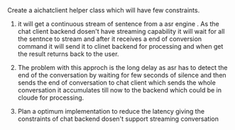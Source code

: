 Create a aichatclient helper class which will have few constraints.

1. it will get a continuous stream of sentence from a asr engine . As the chat client backend dosen't have streaming capability it will wait for all the sentnce to stream and after it receives a end of conversion command it will send it to clinet backend for processing and when get the result returns back to the user.

2. The problem with this approch is the long delay as asr has to detect the end of the conversation by waiting for few seconds of silence and then sends the end of conversation to chat client which sends the whole conversation it accumulates till now to the backend which could be in cloude for processing.

3. Plan a optimum implementation to reduce the latency giving the constraints of chat backend dosen't support streaming conversation